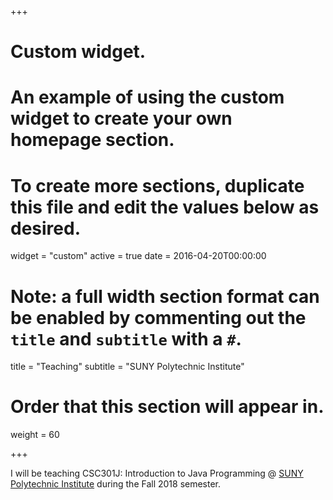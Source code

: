 +++
# Custom widget.
# An example of using the custom widget to create your own homepage section.
# To create more sections, duplicate this file and edit the values below as desired.
widget = "custom"
active = true
date = 2016-04-20T00:00:00

# Note: a full width section format can be enabled by commenting out the `title` and `subtitle` with a `#`.
title = "Teaching"
subtitle = "SUNY Polytechnic Institute"

# Order that this section will appear in.
weight = 60

+++

I will be teaching CSC301J: Introduction to Java Programming @ [SUNY Polytechnic Institute](https://sunyit.edu) during the Fall 2018 semester.
